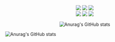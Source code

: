 <div align=center> 
      <img src="https://img.shields.io/badge/html5-E34F26?style=for-the-badge&logo=html5&logoColor=white"/> 
      <img src="https://img.shields.io/badge/css-1572B6?style=for-the-badge&logo=css3&logoColor=white"/> 
      <img src="https://img.shields.io/badge/javascript-F7DF1E?style=for-the-badge&logo=javascript&logoColor=black"/> 
  <br/>
   <img src="https://img.shields.io/badge/react-61DAFB?style=for-the-badge&logo=react&logoColor=black"/>  
   <img src="https://img.shields.io/badge/reactnative-61DAFB?style=for-the-badge&logo=react&logoColor=black"/>  
   <img src="https://img.shields.io/badge/redux-764ABC?style=for-the-badge&logo=redux&logoColor=purple"/>  
  <br/>
  
  ![Anurag's GitHub stats](https://github-readme-stats.vercel.app/api?username=ParkJongho1&theme=github_dark&show_icons=true)
<!-- [![Top Langs](https://github-readme-stats.vercel.app/api/top-langs/?username=ParkJongho1&langs_count=10&layout=compact)]() -->


</div>

![Anurag's GitHub stats](https://github-readme-stats.vercel.app/api?username=ParkJongho1&theme=github_dark&show_icons=true)
<!-- [![Top Langs](https://github-readme-stats.vercel.app/api/top-langs/?username=ParkJongho1&langs_count=10&layout=compact)]() -->



<!--
**ParkJongho1/ParkJongho1** is a ✨ _special_ ✨ repository because its `README.md` (this file) appears on your GitHub profile.

Here are some ideas to get you started:

- 🔭 I’m currently working on ...
- 🌱 I’m currently learning ...
- 👯 I’m looking to collaborate on ...
- 🤔 I’m looking for help with ...
- 💬 Ask me about ...
- 📫 How to reach me: ...
- 😄 Pronouns: ...
- ⚡ Fun fact: ...
-->
